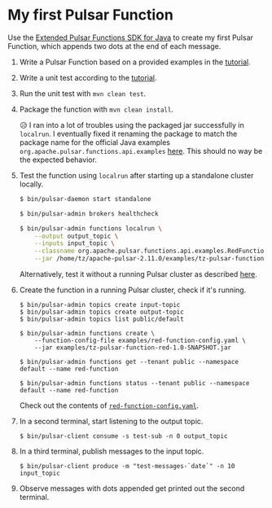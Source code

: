 # My first Pulsar Function

Use the [Extended Pulsar Functions SDK for Java][1] to create my first Pulsar Function, which appends two dots at the end of each message. 

1. Write a Pulsar Function based on a provided examples in the [tutorial][2].
2. Write a unit test according to the [tutorial][3].
3. Run the unit test with `mvn clean test`.
4. Package the function with `mvn clean install`.

   😥 I ran into a lot of troubles using the packaged jar successfully in `localrun`. I eventually fixed it renaming the package to match the package name for the official Java examples `org.apache.pulsar.functions.api.examples` [here][4]. This should no way be the expected behavior. 
5. Test the function using `localrun` after starting up a standalone cluster locally.
   ```bash
   $ bin/pulsar-daemon start standalone
   
   $ bin/pulsar-admin brokers healthcheck
   
   $ bin/pulsar-admin functions localrun \
       --output output_topic \
       --inputs input_topic \
       --classname org.apache.pulsar.functions.api.examples.RedFunction \
       --jar /home/tz/apache-pulsar-2.11.0/examples/tz-pulsar-function-red-1.0-SNAPSHOT.jar
   ```
   Alternatively, test it without a running Pulsar cluster as described [here][5].
6. Create the function in a running Pulsar cluster, check if it's running. 
   ```shell
   $ bin/pulsar-admin topics create input-topic
   $ bin/pulsar-admin topics create output-topic
   $ bin/pulsar-admin topics list public/default
   
   $ bin/pulsar-admin functions create \
       --function-config-file examples/red-function-config.yaml \
       --jar examples/tz-pulsar-function-red-1.0-SNAPSHOT.jar
   
   $ bin/pulsar-admin functions get --tenant public --namespace default --name red-function
   
   $ bin/pulsar-admin functions status --tenant public --namespace default --name red-function
   ```
   Check out the contents of [`red-function-config.yaml`](src/main/resources/red-function-config.yaml).
7. In a second terminal, start listening to the output topic.
   ```shell
   $ bin/pulsar-client consume -s test-sub -n 0 output_topic
   ```
8. In a third terminal, publish messages to the input topic.
   ```shell
   $ bin/pulsar-client produce -m "test-messages-`date`" -n 10 input_topic
   ```
9. Observe messages with dots appended get printed out the second terminal.

[1]: https://pulsar.apache.org/docs/2.11.x/functions-develop-api/#use-extended-sdk-for-java
[2]: https://pulsar.apache.org/docs/2.11.x/functions-develop-tutorial/
[3]: https://pulsar.apache.org/docs/2.11.x/functions-debug-unit-test/
[4]: https://github.com/apache/pulsar/tree/branch-2.11/pulsar-functions/java-examples/src/main/java/org/apache/pulsar/functions/api/examples
[5]: https://pulsar.apache.org/docs/2.11.x/functions-debug-localrun/